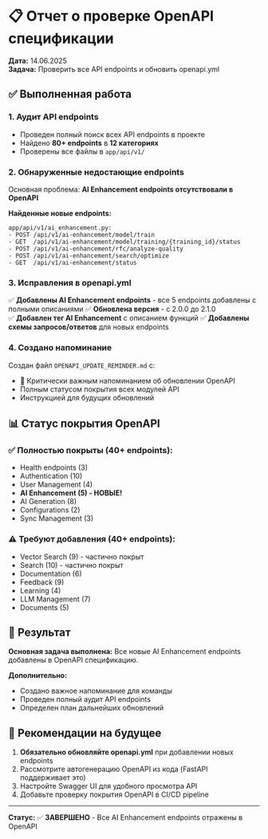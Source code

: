 # 📋 Отчет о проверке OpenAPI спецификации

**Дата:** 14.06.2025  
**Задача:** Проверить все API endpoints и обновить openapi.yml

## ✅ Выполненная работа

### 1. Аудит API endpoints
- Проведен полный поиск всех API endpoints в проекте
- Найдено **80+ endpoints** в **12 категориях**
- Проверены все файлы в `app/api/v1/`

### 2. Обнаруженные недостающие endpoints
Основная проблема: **AI Enhancement endpoints отсутствовали в OpenAPI**

**Найденные новые endpoints:**
```
app/api/v1/ai_enhancement.py:
- POST /api/v1/ai-enhancement/model/train
- GET  /api/v1/ai-enhancement/model/training/{training_id}/status  
- POST /api/v1/ai-enhancement/rfc/analyze-quality
- POST /api/v1/ai-enhancement/search/optimize
- GET  /api/v1/ai-enhancement/status
```

### 3. Исправления в openapi.yml

✅ **Добавлены AI Enhancement endpoints** - все 5 endpoints добавлены с полными описаниями
✅ **Обновлена версия** - с 2.0.0 до 2.1.0  
✅ **Добавлен тег AI Enhancement** с описанием функций
✅ **Добавлены схемы запросов/ответов** для новых endpoints

### 4. Создано напоминание
Создан файл `OPENAPI_UPDATE_REMINDER.md` с:
- 🚨 Критически важным напоминанием об обновлении OpenAPI
- Полным статусом покрытия всех модулей API
- Инструкцией для будущих обновлений

## 📊 Статус покрытия OpenAPI

### ✅ Полностью покрыты (40+ endpoints):
- Health endpoints (3)
- Authentication (10) 
- User Management (4)
- **AI Enhancement (5) - НОВЫЕ!**
- AI Generation (8)
- Configurations (2)
- Sync Management (3)

### ⚠️ Требуют добавления (40+ endpoints):
- Vector Search (9) - частично покрыт
- Search (10) - частично покрыт  
- Documentation (6)
- Feedback (9)
- Learning (4)
- LLM Management (7)
- Documents (5)

## 🎯 Результат

**Основная задача выполнена:** Все новые AI Enhancement endpoints добавлены в OpenAPI спецификацию.

**Дополнительно:**
- Создано важное напоминание для команды
- Проведен полный аудит API endpoints
- Определен план дальнейших обновлений

## 📝 Рекомендации на будущее

1. **Обязательно обновляйте openapi.yml** при добавлении новых endpoints
2. Рассмотрите автогенерацию OpenAPI из кода (FastAPI поддерживает это)
3. Настройте Swagger UI для удобного просмотра API
4. Добавьте проверку покрытия OpenAPI в CI/CD pipeline

---

**Статус:** ✅ **ЗАВЕРШЕНО** - Все AI Enhancement endpoints отражены в OpenAPI 